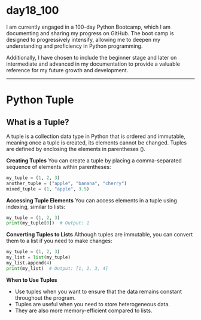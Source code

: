 # day18_100
I am currently engaged in a 100-day Python Bootcamp, which I am documenting and sharing my progress on GitHub. The boot camp is designed to progressively intensify, allowing me to deepen my understanding and proficiency in Python programming.

Additionally, I have chosen to include the beginner stage and later on intermediate and advanced in my documentation to provide a valuable reference for my future growth and development.

-------------------------------------
# Python Tuple
## What is a Tuple?
A tuple is a collection data type in Python that is ordered and immutable, meaning once a tuple is created, its elements cannot be changed. Tuples are defined by enclosing the elements in parentheses ().

**Creating Tuples**
You can create a tuple by placing a comma-separated sequence of elements within parentheses:
```python
my_tuple = (1, 2, 3)
another_tuple = ("apple", "banana", "cherry")
mixed_tuple = (1, "apple", 3.5)
```
**Accessing Tuple Elements**
You can access elements in a tuple using indexing, similar to lists:
```python
my_tuple = (1, 2, 3)
print(my_tuple[0])  # Output: 1
```
**Converting Tuples to Lists**
Although tuples are immutable, you can convert them to a list if you need to make changes:
```python
my_tuple = (1, 2, 3)
my_list = list(my_tuple)
my_list.append(4)
print(my_list)  # Output: [1, 2, 3, 4]
```
**When to Use Tuples**
- Use tuples when you want to ensure that the data remains constant throughout the program.
- Tuples are useful when you need to store heterogeneous data.
- They are also more memory-efficient compared to lists.
